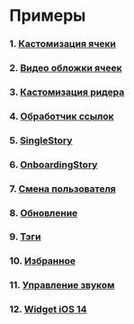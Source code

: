 # Примеры

### 1. [Кастомизация ячеки](CustomCell.md)
### 2. [Видео обложки ячеек](VideoCover.md)
### 3. [Кастомизация ридера](Reader.md)
### 4. [Обработчик ссылок](Links.md)
### 5. [SingleStory](SingleStory.md)
### 6. [OnboardingStory](OnboardingStory.md)
### 7. [Смена пользователя](UserChange.md)
### 8. [Обновление](Refresh.md)
### 9. [Тэги](Tags.md)
### 10. [Избранное](Favorites.md)
### 11. [Управление звуком](Sound.md)
### 12. [Widget iOS 14](Widget.md)

